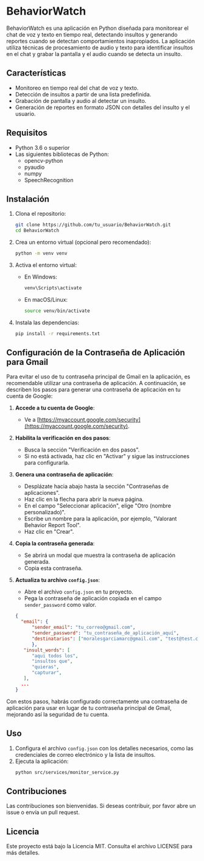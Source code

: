 # BehaviorWatch

BehaviorWatch es una aplicación en Python diseñada para monitorear el chat de voz y texto en tiempo real, detectando insultos y generando reportes cuando se detectan comportamientos inapropiados. La aplicación utiliza técnicas de procesamiento de audio y texto para identificar insultos en el chat y grabar la pantalla y el audio cuando se detecta un insulto.

## Características

- Monitoreo en tiempo real del chat de voz y texto.
- Detección de insultos a partir de una lista predefinida.
- Grabación de pantalla y audio al detectar un insulto.
- Generación de reportes en formato JSON con detalles del insulto y el usuario.

## Requisitos

- Python 3.6 o superior
- Las siguientes bibliotecas de Python:
  - opencv-python
  - pyaudio
  - numpy
  - SpeechRecognition

## Instalación

1. Clona el repositorio:
   ```bash
   git clone https://github.com/tu_usuario/BehaviorWatch.git
   cd BehaviorWatch
   ```

2. Crea un entorno virtual (opcional pero recomendado):
   ```bash
   python -m venv venv
   ```

3. Activa el entorno virtual:
   - En Windows:
     ```bash
     venv\Scripts\activate
     ```
   - En macOS/Linux:
     ```bash
     source venv/bin/activate
     ```

4. Instala las dependencias:
   ```bash
   pip install -r requirements.txt
   ```


## Configuración de la Contraseña de Aplicación para Gmail

Para evitar el uso de tu contraseña principal de Gmail en la aplicación, es recomendable utilizar una contraseña de aplicación. A continuación, se describen los pasos para generar una contraseña de aplicación en tu cuenta de Google:

1. **Accede a tu cuenta de Google**:
   - Ve a [https://myaccount.google.com/security](https://myaccount.google.com/security).

2. **Habilita la verificación en dos pasos**:
   - Busca la sección "Verificación en dos pasos".
   - Si no está activada, haz clic en "Activar" y sigue las instrucciones para configurarla.

3. **Genera una contraseña de aplicación**:
   - Desplázate hacia abajo hasta la sección "Contraseñas de aplicaciones".
   - Haz clic en la flecha para abrir la nueva página.
   - En el campo "Seleccionar aplicación", elige "Otro (nombre personalizado)".
   - Escribe un nombre para la aplicación, por ejemplo, "Valorant Behavior Report Tool".
   - Haz clic en "Crear".

4. **Copia la contraseña generada**:
   - Se abrirá un modal que muestra la contraseña de aplicación generada.
   - Copia esta contraseña.

5. **Actualiza tu archivo `config.json`**:
   - Abre el archivo `config.json` en tu proyecto.
   - Pega la contraseña de aplicación copiada en el campo `sender_password` como valor.

   ```json
   {
     "email": {
         "sender_email": "tu_correo@gmail.com",
         "sender_password": "tu_contraseña_de_aplicación_aquí",
         "destinatarios": ["moralesgarciamarc@gmail.com", "test@test.com"]
         },
      "insult_words": [
         "aqui todos los",
         "insultos que",
         "quieras",
         "capturar",
      ],
     ...
   }
   ```

Con estos pasos, habrás configurado correctamente una contraseña de aplicación para usar en lugar de tu contraseña principal de Gmail, mejorando así la seguridad de tu cuenta.



## Uso

1. Configura el archivo `config.json` con los detalles necesarios, como las credenciales de correo electrónico y la lista de insultos.
2. Ejecuta la aplicación:
   ```bash
   python src/services/monitor_service.py
   ```

## Contribuciones

Las contribuciones son bienvenidas. Si deseas contribuir, por favor abre un issue o envía un pull request.

## Licencia

Este proyecto está bajo la Licencia MIT. Consulta el archivo LICENSE para más detalles.


